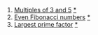 1. [Multiples of 3 and 5](/solutions/haskell/0001.hs) [*](/problems/0001.md)
2. [Even Fibonacci numbers](/solutions/haskell/0002.hs) [*](/problems/0002.md)
3. [Largest prime factor](/solutions/haskell/0003.hs) [*](/problems/0003.md)
